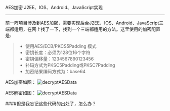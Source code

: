 AES加密 J2EE、IOS、Android、JavaScript实现 

----
前一阵项目涉及到AES加密，需要实现后台J2EE、IOS、Android、JavaScript三端都适用，在网上找了一下，找到一个三端都适用的方法。这里使用的加密配置是: 
> * 使用AES/ECB/PKCS5Padding 模式  > * 密钥长度：必须为128位16个字符  > * 密钥偏移量：1234567890123456  > * 补码方式为PKSC5Padding或PKSC7Padding  > * 加密结果编码方式为：base64  
AES加密如图：![decryptAESData](https://github.com/vNcdkguqHUh/AES-Encryption-in-IOS-Java-JavaScript/blob/master/img/encryptAESData.png?raw=true)
AES解密如图：
![decryptAESData](https://github.com/vNcdkguqHUh/AES-Encryption-in-IOS-Java-JavaScript/blob/master/img/decryptAESData.png?raw=true)

####但是我忘记这些代码的出处了，怎么办？